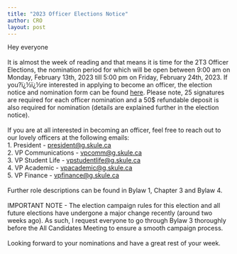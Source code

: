 ```yaml
---
title: "2023 Officer Elections Notice"
author: CRO
layout: post
---
```


Hey everyone<br> <br> It is almost the week of reading and that means it is time for the 2T3 Officer Elections, the nomination period for which will be open between 9:00 am on Monday, February 13th, 2023 till 5:00 pm on Friday, February 24th, 2023. If you?ï¿½ï¿½re interested in applying to become an officer, the election notice and nomination form can be found <a href="https://drive.google.com/file/d/1vWUiO-2aQEdR3x4L-n3jVjcSXVFwlwGc/view?usp=sharing">here</a>. Please note, 25 signatures are required for each officer nomination and a 50$ refundable deposit is also required for nomination (details are explained further in the election notice).<br> <br> If you are at all interested in becoming an officer, feel free to reach out to our lovely officers at the following emails:<br> 1. President - president@g.skule.ca<br> 2. VP Communications - vpcomm@g.skule.ca<br> 3. VP Student Life - vpstudentlife@g.skule.ca<br> 4. VP Academic - vpacademic@g.skule.ca<br> 5. VP Finance - vpfinance@g.skule.ca<br> <br> Further role descriptions can be found in Bylaw 1, Chapter 3 and Bylaw 4.<br> <br> IMPORTANT NOTE - The election campaign rules for this election and all future elections have undergone a major change recently (around two weeks ago). As such, I request everyone to go through Bylaw 3 thoroughly before the All Candidates Meeting to ensure a smooth campaign process.<br> <br> Looking forward to your nominations and have a great rest of your week.